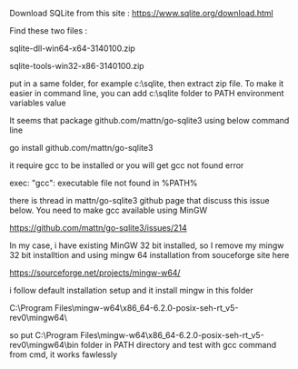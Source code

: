 Download SQLite from this site : https://www.sqlite.org/download.html

Find these two files :

sqlite-dll-win64-x64-3140100.zip 

sqlite-tools-win32-x86-3140100.zip 

put in a same folder, for example c:\sqlite, then extract zip file. To make it easier in command line, you can add c:\sqlite folder to PATH environment variables value

It seems that package github.com/mattn/go-sqlite3 using below command line 

go install github.com/mattn/go-sqlite3

it require gcc to be installed or you will get gcc not found error 

exec: "gcc": executable file not found in %PATH%

there is thread in mattn/go-sqlite3 github page that discuss this issue below. You need to make gcc available using MinGW 

https://github.com/mattn/go-sqlite3/issues/214

In my case, i have existing MinGW 32 bit installed, so I remove my mingw 32 bit installtion and using mingw 64 installation from souceforge site here

https://sourceforge.net/projects/mingw-w64/

i follow default installation setup and it install mingw in this folder

C:\Program Files\mingw-w64\x86_64-6.2.0-posix-seh-rt_v5-rev0\mingw64\

so put C:\Program Files\mingw-w64\x86_64-6.2.0-posix-seh-rt_v5-rev0\mingw64\bin folder in PATH directory and test with gcc command from cmd, it works fawlessly 